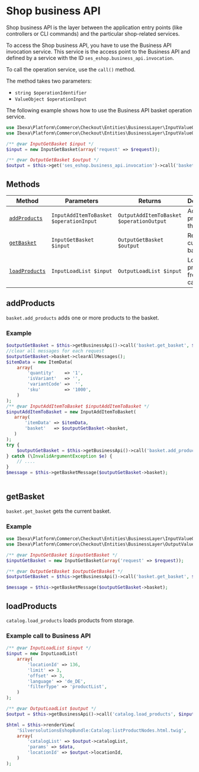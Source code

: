 # Shop business API

Shop business API is the layer between the application entry points (like controllers or CLI commands) and the particular shop-related services.

To access the Shop business API, you have to use the Business API invocation service.
This service is the access point to the Business API and defined by a service with the ID `ses_eshop.business_api.invocation`.

To call the operation service, use the `call()` method.

The method takes two parameters:

- `string $operationIdentifier`
- `ValueObject $operationInput`

The following example shows how to use the Business API basket operation service.

``` php
use Ibexa\Platform\Commerce\Checkout\Entities\BusinessLayer\InputValueObjects\GetBasket as InputGetBasket;
use Ibexa\Platform\Commerce\Checkout\Entities\BusinessLayer\InputValueObjects\GetBasket as OutputGetBasket;

/** @var InputGetBasket $input */
$input = new InputGetBasket(array('request' => $request));

/** @var OutputGetBasket $output */
$output = $this->get('ses_eshop.business_api.invocation')->call('basket.get_basket', $input);
```

## Methods

| Method | Parameters  | Returns    | Description  | Operation identifier |
| ------ | ----------- | ---------- | -------- | -------------------- |
| [`addProducts`](#addproducts) | `InputAddItemToBasket $operationInput` | `OutputAddItemToBasket $operationOutput` | Adds products to the basket. | `basket.add_products` |
| [`getBasket`](#getbasket) | `InputGetBasket $input` | `OutputGetBasket $output` | Returns current basket. | `basket.get_basket` |
| [`loadProducts`](#loadproducts) | `InputLoadList $input` | `OutputLoadList $input` | Loads products from catalog. | `catalog.load_products` |

## addProducts

`basket.add_products` adds one or more products to the basket.

### Example

``` php
$outputGetBasket = $this->getBusinessApi()->call('basket.get_basket', $inputGetBasket);
//clear all messages for each request
$outputGetBasket->basket->clearAllMessages();
$itemData = new ItemData(
    array(
        'quantity'    => '1',
        'isVariant'   => '',
        'variantCode' =>  '',
        'sku'         => '1000',
    )
);
/** @var InputAddItemToBasket $inputAddItemToBasket */
$inputAddItemToBasket = new InputAddItemToBasket(
   array(
       'itemData' => $itemData,
       'basket'   => $outputGetBasket->basket,
   )
);
try {
    $outputGetBasket = $this->getBusinessApi()->call('basket.add_products', $inputAddItemToBasket);
} catch (\InvalidArgumentException $e) {
    // ....
}
$message = $this->getBasketMessage($outputGetBasket->basket);
    
```

## getBasket

`basket.get_basket` gets the current basket.

### Example

``` php
use Ibexa\Platform\Commerce\Checkout\Entities\BusinessLayer\InputValueObjects\GetBasket as InputGetBasket;
use Ibexa\Platform\Commerce\Checkout\Entities\BusinessLayer\OutputValueObjects\GetBasket as OutputGetBasket;

/** @var InputGetBasket $inputGetBasket */
$inputGetBasket = new InputGetBasket(array('request' => $request));

/** @var OutputGetBasket $outputGetBasket */
$outputGetBasket = $this->getBusinessApi()->call('basket.get_basket', $inputGetBasket);

$message = $this->getBasketMessage($outputGetBasket->basket);
```

## loadProducts

`catalog.load_products` loads products from storage.

### Example call to Business API

``` php
/** @var InputLoadList $input */
$input = new InputLoadList(
    array(
        'locationId' => 136,
        'limit' => 3,
        'offset' => 3,
        'language' => 'de_DE',
        'filterType' => 'productList',
    )
);

/** @var OutputLoadList $output */
$output = $this->getBusinessApi()->call('catalog.load_products', $input);

$html = $this->renderView(
    'SilversolutionsEshopBundle:Catalog:listProductNodes.html.twig',
    array(
        'catalogList' => $output->catalogList,
        'params' => $data,
        'locationId' => $output->locationId,
    )
);
```
